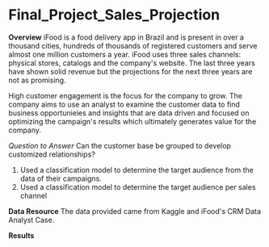 # Final_Project_Sales_Projection

**Overview**
iFood is a food delivery app in Brazil and is present in over a thousand cities, hundreds of thousands of registered customers and serve almost one million customers a year. iFood uses three sales channels: physical stores, catalogs and the company's website. The last three years have shown solid revenue but the projections for the next three years are not as promising. 

High customer engagement is the focus for the company to grow. The company aims to use an analyst to examine the customer data to find business opportunieies and insights that are data driven and focused on optimizing the campaign's results which ultimately generates value for the company. 

*Question to Answer*
Can the customer base be grouped to develop customized relationships?
1. Used a classification model to determine the target audience from the data of their campaigns.
2. Used a classification model to determine the target audience per sales channel


**Data Resource**
The data provided came from Kaggle and iFood's CRM Data Analyst Case. 

**Results**



